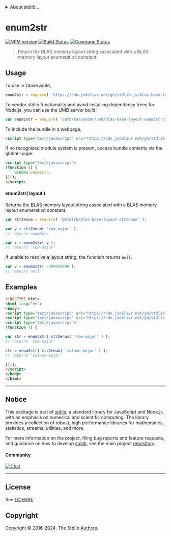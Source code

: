 <!--

@license Apache-2.0

Copyright (c) 2024 The Stdlib Authors.

Licensed under the Apache License, Version 2.0 (the "License");
you may not use this file except in compliance with the License.
You may obtain a copy of the License at

   http://www.apache.org/licenses/LICENSE-2.0

Unless required by applicable law or agreed to in writing, software
distributed under the License is distributed on an "AS IS" BASIS,
WITHOUT WARRANTIES OR CONDITIONS OF ANY KIND, either express or implied.
See the License for the specific language governing permissions and
limitations under the License.

-->


<details>
  <summary>
    About stdlib...
  </summary>
  <p>We believe in a future in which the web is a preferred environment for numerical computation. To help realize this future, we've built stdlib. stdlib is a standard library, with an emphasis on numerical and scientific computation, written in JavaScript (and C) for execution in browsers and in Node.js.</p>
  <p>The library is fully decomposable, being architected in such a way that you can swap out and mix and match APIs and functionality to cater to your exact preferences and use cases.</p>
  <p>When you use stdlib, you can be absolutely certain that you are using the most thorough, rigorous, well-written, studied, documented, tested, measured, and high-quality code out there.</p>
  <p>To join us in bringing numerical computing to the web, get started by checking us out on <a href="https://github.com/stdlib-js/stdlib">GitHub</a>, and please consider <a href="https://opencollective.com/stdlib">financially supporting stdlib</a>. We greatly appreciate your continued support!</p>
</details>

# enum2str

[![NPM version][npm-image]][npm-url] [![Build Status][test-image]][test-url] [![Coverage Status][coverage-image]][coverage-url] <!-- [![dependencies][dependencies-image]][dependencies-url] -->

> Return the BLAS memory layout string associated with a BLAS memory layout enumeration constant.

<!-- Section to include introductory text. Make sure to keep an empty line after the intro `section` element and another before the `/section` close. -->

<section class="intro">

</section>

<!-- /.intro -->

<!-- Package usage documentation. -->



<section class="usage">

## Usage

To use in Observable,

```javascript
enum2str = require( 'https://cdn.jsdelivr.net/gh/stdlib-js/blas-base-layout-enum2str@umd/browser.js' )
```

To vendor stdlib functionality and avoid installing dependency trees for Node.js, you can use the UMD server build:

```javascript
var enum2str = require( 'path/to/vendor/umd/blas-base-layout-enum2str/index.js' )
```

To include the bundle in a webpage,

```html
<script type="text/javascript" src="https://cdn.jsdelivr.net/gh/stdlib-js/blas-base-layout-enum2str@umd/browser.js"></script>
```

If no recognized module system is present, access bundle contents via the global scope:

```html
<script type="text/javascript">
(function () {
    window.enum2str;
})();
</script>
```

#### enum2str( layout )

Returns the BLAS memory layout string associated with a BLAS memory layout enumeration constant.

```javascript
var str2enum = require( '@stdlib/blas-base-layout-str2enum' );

var v = str2enum( 'row-major' );
// returns <number>

var s = enum2str( v );
// returns 'row-major'
```

If unable to resolve a layout string, the function returns `null`.

```javascript
var v = enum2str( -999999999 );
// returns null
```

</section>

<!-- /.usage -->

<!-- Package usage notes. Make sure to keep an empty line after the `section` element and another before the `/section` close. -->

<section class="notes">

</section>

<!-- /.notes -->

<!-- Package usage examples. -->

<section class="examples">

## Examples

<!-- eslint no-undef: "error" -->

```html
<!DOCTYPE html>
<html lang="en">
<body>
<script type="text/javascript" src="https://cdn.jsdelivr.net/gh/stdlib-js/blas-base-layout-str2enum@umd/browser.js"></script>
<script type="text/javascript" src="https://cdn.jsdelivr.net/gh/stdlib-js/blas-base-layout-enum2str@umd/browser.js"></script>
<script type="text/javascript">
(function () {

var str = enum2str( str2enum( 'row-major' ) );
// returns 'row-major'

str = enum2str( str2enum( 'column-major' ) );
// returns 'column-major'

})();
</script>
</body>
</html>
```

</section>

<!-- /.examples -->

<!-- Section to include cited references. If references are included, add a horizontal rule *before* the section. Make sure to keep an empty line after the `section` element and another before the `/section` close. -->

<section class="references">

</section>

<!-- /.references -->

<!-- Section for related `stdlib` packages. Do not manually edit this section, as it is automatically populated. -->

<section class="related">

</section>

<!-- /.related -->

<!-- Section for all links. Make sure to keep an empty line after the `section` element and another before the `/section` close. -->


<section class="main-repo" >

* * *

## Notice

This package is part of [stdlib][stdlib], a standard library for JavaScript and Node.js, with an emphasis on numerical and scientific computing. The library provides a collection of robust, high performance libraries for mathematics, statistics, streams, utilities, and more.

For more information on the project, filing bug reports and feature requests, and guidance on how to develop [stdlib][stdlib], see the main project [repository][stdlib].

#### Community

[![Chat][chat-image]][chat-url]

---

## License

See [LICENSE][stdlib-license].


## Copyright

Copyright &copy; 2016-2024. The Stdlib [Authors][stdlib-authors].

</section>

<!-- /.stdlib -->

<!-- Section for all links. Make sure to keep an empty line after the `section` element and another before the `/section` close. -->

<section class="links">

[npm-image]: http://img.shields.io/npm/v/@stdlib/blas-base-layout-enum2str.svg
[npm-url]: https://npmjs.org/package/@stdlib/blas-base-layout-enum2str

[test-image]: https://github.com/stdlib-js/blas-base-layout-enum2str/actions/workflows/test.yml/badge.svg?branch=main
[test-url]: https://github.com/stdlib-js/blas-base-layout-enum2str/actions/workflows/test.yml?query=branch:main

[coverage-image]: https://img.shields.io/codecov/c/github/stdlib-js/blas-base-layout-enum2str/main.svg
[coverage-url]: https://codecov.io/github/stdlib-js/blas-base-layout-enum2str?branch=main

<!--

[dependencies-image]: https://img.shields.io/david/stdlib-js/blas-base-layout-enum2str.svg
[dependencies-url]: https://david-dm.org/stdlib-js/blas-base-layout-enum2str/main

-->

[chat-image]: https://img.shields.io/gitter/room/stdlib-js/stdlib.svg
[chat-url]: https://app.gitter.im/#/room/#stdlib-js_stdlib:gitter.im

[stdlib]: https://github.com/stdlib-js/stdlib

[stdlib-authors]: https://github.com/stdlib-js/stdlib/graphs/contributors

[umd]: https://github.com/umdjs/umd
[es-module]: https://developer.mozilla.org/en-US/docs/Web/JavaScript/Guide/Modules

[deno-url]: https://github.com/stdlib-js/blas-base-layout-enum2str/tree/deno
[deno-readme]: https://github.com/stdlib-js/blas-base-layout-enum2str/blob/deno/README.md
[umd-url]: https://github.com/stdlib-js/blas-base-layout-enum2str/tree/umd
[umd-readme]: https://github.com/stdlib-js/blas-base-layout-enum2str/blob/umd/README.md
[esm-url]: https://github.com/stdlib-js/blas-base-layout-enum2str/tree/esm
[esm-readme]: https://github.com/stdlib-js/blas-base-layout-enum2str/blob/esm/README.md
[branches-url]: https://github.com/stdlib-js/blas-base-layout-enum2str/blob/main/branches.md

[stdlib-license]: https://raw.githubusercontent.com/stdlib-js/blas-base-layout-enum2str/main/LICENSE

</section>

<!-- /.links -->
